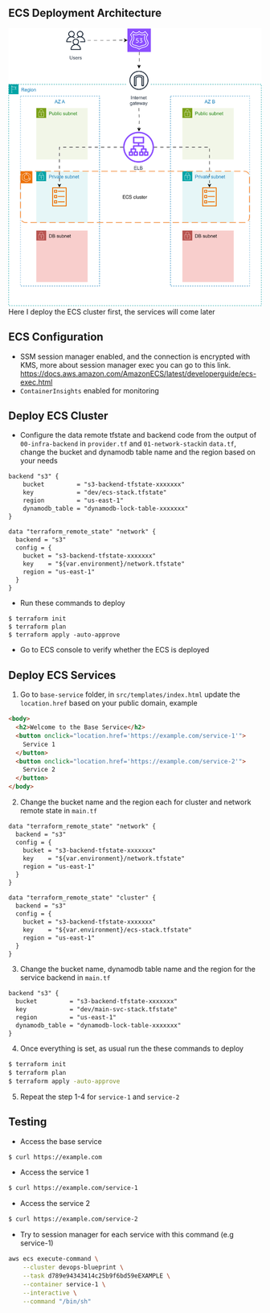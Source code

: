 ## ECS Deployment Architecture

![Alt text](../images/ecs-cluster.drawio.svg?raw=true "ECS Deployment Architecture")<br>
Here I deploy the ECS cluster first, the services will come later

## ECS Configuration

- SSM session manager enabled, and the connection is encrypted with KMS, more about session manager exec you can go to this link.
  https://docs.aws.amazon.com/AmazonECS/latest/developerguide/ecs-exec.html
- `ContainerInsights` enabled for monitoring

## Deploy ECS Cluster

- Configure the data remote tfstate and backend code from the output of `00-infra-backend` in `provider.tf` and `01-network-stack`in `data.tf`, change the bucket and dynamodb table name and the region based on your needs

```
backend "s3" {
    bucket         = "s3-backend-tfstate-xxxxxxx"
    key            = "dev/ecs-stack.tfstate"
    region         = "us-east-1"
    dynamodb_table = "dynamodb-lock-table-xxxxxxx"
}
```

```
data "terraform_remote_state" "network" {
  backend = "s3"
  config = {
    bucket = "s3-backend-tfstate-xxxxxxx"
    key    = "${var.environment}/network.tfstate"
    region = "us-east-1"
  }
}
```

- Run these commands to deploy

```
$ terraform init
$ terraform plan
$ terraform apply -auto-approve
```

- Go to ECS console to verify whether the ECS is deployed

## Deploy ECS Services

1. Go to `base-service` folder, in `src/templates/index.html` update the `location.href` based on your public domain, example

```html
<body>
  <h2>Welcome to the Base Service</h2>
  <button onclick="location.href='https://example.com/service-1'">
    Service 1
  </button>
  <button onclick="location.href='https://example.com/service-2'">
    Service 2
  </button>
</body>
```

2. Change the bucket name and the region each for cluster and network remote state in `main.tf`

```
data "terraform_remote_state" "network" {
  backend = "s3"
  config = {
    bucket = "s3-backend-tfstate-xxxxxxx"
    key    = "${var.environment}/network.tfstate"
    region = "us-east-1"
  }
}
```

```
data "terraform_remote_state" "cluster" {
  backend = "s3"
  config = {
    bucket = "s3-backend-tfstate-xxxxxxx"
    key    = "${var.environment}/ecs-stack.tfstate"
    region = "us-east-1"
  }
}
```

3. Change the bucket name, dynamodb table name and the region for the service backend in `main.tf`

```
backend "s3" {
  bucket         = "s3-backend-tfstate-xxxxxxx"
  key            = "dev/main-svc-stack.tfstate"
  region         = "us-east-1"
  dynamodb_table = "dynamodb-lock-table-xxxxxxx"
}
```

4. Once everything is set, as usual run the these commands to deploy

```bash
$ terraform init
$ terraform plan
$ terraform apply -auto-approve
```

5. Repeat the step 1-4 for `service-1` and `service-2`

## Testing

- Access the base service

```bash
$ curl https://example.com
```

- Access the service 1

```bash
$ curl https://example.com/service-1
```

- Access the service 2

```bash
$ curl https://example.com/service-2
```

- Try to session manager for each service with this command (e.g service-1)

```bash
aws ecs execute-command \
    --cluster devops-blueprint \
    --task d789e94343414c25b9f6bd59eEXAMPLE \
    --container service-1 \
    --interactive \
    --command "/bin/sh"
```
